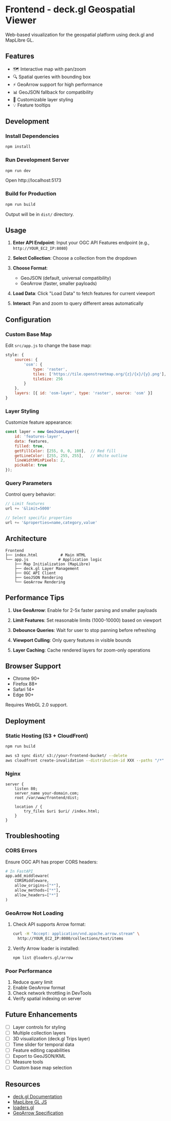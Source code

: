 # Frontend - deck.gl Geospatial Viewer

Web-based visualization for the geospatial platform using deck.gl and MapLibre GL.

## Features

- 🗺️ Interactive map with pan/zoom
- 🔍 Spatial queries with bounding box
- ⚡ GeoArrow support for high performance
- 📊 GeoJSON fallback for compatibility
- 🎨 Customizable layer styling
- 💡 Feature tooltips

## Development

### Install Dependencies

```bash
npm install
```

### Run Development Server

```bash
npm run dev
```

Open http://localhost:5173

### Build for Production

```bash
npm run build
```

Output will be in `dist/` directory.

## Usage

1. **Enter API Endpoint**: Input your OGC API Features endpoint (e.g., `http://YOUR_EC2_IP:8080`)

2. **Select Collection**: Choose a collection from the dropdown

3. **Choose Format**: 
   - GeoJSON (default, universal compatibility)
   - GeoArrow (faster, smaller payloads)

4. **Load Data**: Click "Load Data" to fetch features for current viewport

5. **Interact**: Pan and zoom to query different areas automatically

## Configuration

### Custom Base Map

Edit `src/app.js` to change the base map:

```javascript
style: {
    sources: {
        'osm': {
            type: 'raster',
            tiles: ['https://tile.openstreetmap.org/{z}/{x}/{y}.png'],
            tileSize: 256
        }
    },
    layers: [{ id: 'osm-layer', type: 'raster', source: 'osm' }]
}
```

### Layer Styling

Customize feature appearance:

```javascript
const layer = new GeoJsonLayer({
    id: 'features-layer',
    data: features,
    filled: true,
    getFillColor: [255, 0, 0, 100],  // Red fill
    getLineColor: [255, 255, 255],   // White outline
    lineWidthMinPixels: 2,
    pickable: true
});
```

### Query Parameters

Control query behavior:

```javascript
// Limit features
url += '&limit=5000'

// Select specific properties
url += '&properties=name,category,value'
```

## Architecture

```
Frontend
├── index.html          # Main HTML
└── app.js             # Application logic
    ├── Map Initialization (MapLibre)
    ├── deck.gl Layer Management
    ├── OGC API Client
    ├── GeoJSON Rendering
    └── GeoArrow Rendering
```

## Performance Tips

1. **Use GeoArrow**: Enable for 2-5x faster parsing and smaller payloads

2. **Limit Features**: Set reasonable limits (1000-10000) based on viewport

3. **Debounce Queries**: Wait for user to stop panning before refreshing

4. **Viewport Culling**: Only query features in visible bounds

5. **Layer Caching**: Cache rendered layers for zoom-only operations

## Browser Support

- Chrome 90+
- Firefox 88+
- Safari 14+
- Edge 90+

Requires WebGL 2.0 support.

## Deployment

### Static Hosting (S3 + CloudFront)

```bash
npm run build

aws s3 sync dist/ s3://your-frontend-bucket/ --delete
aws cloudfront create-invalidation --distribution-id XXX --paths "/*"
```

### Nginx

```nginx
server {
    listen 80;
    server_name your-domain.com;
    root /var/www/frontend/dist;
    
    location / {
        try_files $uri $uri/ /index.html;
    }
}
```

## Troubleshooting

### CORS Errors

Ensure OGC API has proper CORS headers:

```python
# In FastAPI
app.add_middleware(
    CORSMiddleware,
    allow_origins=["*"],
    allow_methods=["*"],
    allow_headers=["*"]
)
```

### GeoArrow Not Loading

1. Check API supports Arrow format:
   ```bash
   curl -H "Accept: application/vnd.apache.arrow.stream" \
     http://YOUR_EC2_IP:8080/collections/test/items
   ```

2. Verify Arrow loader is installed:
   ```bash
   npm list @loaders.gl/arrow
   ```

### Poor Performance

1. Reduce query limit
2. Enable GeoArrow format
3. Check network throttling in DevTools
4. Verify spatial indexing on server

## Future Enhancements

- [ ] Layer controls for styling
- [ ] Multiple collection layers
- [ ] 3D visualization (deck.gl Trips layer)
- [ ] Time slider for temporal data
- [ ] Feature editing capabilities
- [ ] Export to GeoJSON/KML
- [ ] Measure tools
- [ ] Custom base map selection

## Resources

- [deck.gl Documentation](https://deck.gl/)
- [MapLibre GL JS](https://maplibre.org/)
- [loaders.gl](https://loaders.gl/)
- [GeoArrow Specification](https://geoarrow.org/)